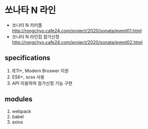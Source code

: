 # 쏘나타 N 라인

- 쏘나타 N 카러플 http://rongchyo.cafe24.com/project/2020/sonata/event01.html
- 쏘나타 N 라인컵 참가신청 http://rongchyo.cafe24.com/project/2020/sonata/event02.html

## specifications

1. IE11+, Modern Broswer 지원
2. ES6+, scss 사용
3. API 이용하여 참가신청 기능 구현

## modules

1. webpack
2. babel
3. axios
